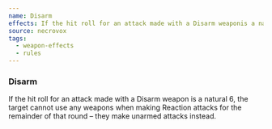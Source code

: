```yaml
---
name: Disarm
effects: If the hit roll for an attack made with a Disarm weaponis a natural 6, the target cannot use any weaponswhen making Reaction attacks for the remainder ofthat round – they make unarmed attacks instead.
source: necrovox
tags:
  - weapon-effects
  - rules
---
```

### Disarm

If the hit roll for an attack made with a Disarm weapon
is a natural 6, the target cannot use any weapons
when making Reaction attacks for the remainder of
that round – they make unarmed attacks instead.